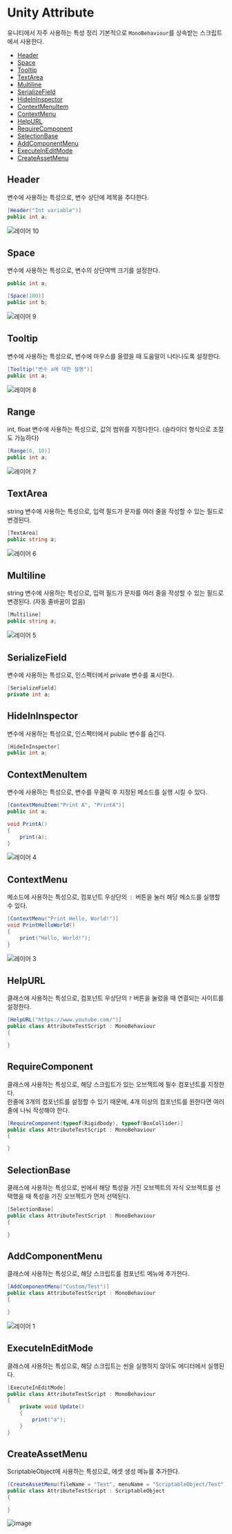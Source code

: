 # Unity Attribute
유니티에서 자주 사용하는 특성 정리
기본적으로 `MonoBehaviour`를 상속받는 스크립트에서 사용한다.

- [Header](#header)
- [Space](#space)
- [Tooltip](#tooltip)
- [TextArea](#textarea)
- [Multiline](#multiline)
- [SerializeField](#serializefield)
- [HideInInspector](#hideininspector)
- [ContextMenuItem](#contextmenuitem)
- [ContextMenu](#contextmenu)
- [HelpURL](#helpurl)
- [RequireComponent](#requirecomponent)
- [SelectionBase](#selectionbase)
- [AddComponentMenu](#addcomponentmenu)
- [ExecuteInEditMode](#executeineditmode)
- [CreateAssetMenu](#createassetmenu)

## Header
변수에 사용하는 특성으로, 변수 상단에 제목을 추다한다.
``` C#
[Header("Int variable")]
public int a;
```
![레이어 10](https://user-images.githubusercontent.com/37904040/216907231-bd540e2f-97c8-4ab7-8a1e-ed9fc7c6c42a.png)


## Space
변수에 사용하는 특성으로, 변수의 상단여백 크기를 설정한다.
``` C#
public int a;

[Space(100)]
public int b;
```
![레이어 9](https://user-images.githubusercontent.com/37904040/216907247-ae5d31f8-cfee-4e55-8e2d-8a809bb36126.png)


## Tooltip
변수에 사용하는 특성으로, 변수에 마우스를 올렸을 때 도움말이 나타나도록 설정한다.
``` C#
[Tooltip("변수 a에 대한 설명")]
public int a;
```
![레이어 8](https://user-images.githubusercontent.com/37904040/216907894-9d093b45-5f03-4a98-a7eb-67c7e1f47b21.png)


## Range
int, float 변수에 사용하는 특성으로, 값의 범위를 지정다한다. (슬라이더 형식으로 조절도 가능하다)
``` C#
[Range(0, 10)]
public int a;
```
![레이어 7](https://user-images.githubusercontent.com/37904040/216907280-92e91aeb-77be-496c-97db-f5cf50bc0b32.png)


## TextArea
string 변수에 사용하는 특성으로, 입력 필드가 문자를 여러 줄을 작성할 수 있는 필드로 변경된다.
``` C#
[TextArea]
public string a;
```
![레이어 6](https://user-images.githubusercontent.com/37904040/216907290-35fd5659-8c15-4a24-91ce-55a7b447e9ef.png)


## Multiline
string 변수에 사용하는 특성으로, 입력 필드가 문자를 여러 줄을 작성할 수 있는 필드로 변경된다. (자동 줄바꿈이 없음)
``` C#
[Multiline]
public string a;
```
![레이어 5](https://user-images.githubusercontent.com/37904040/216907307-a173c674-7dde-4273-a6f7-f9214324817d.png)


## SerializeField
변수에 사용하는 특성으로, 인스펙터에서 private 변수를 표시한다.
``` C#
[SerializeField]
private int a;
```


## HideInInspector
변수에 사용하는 특성으로, 인스펙터에서 public 변수를 숨긴다.
``` C#
[HideInInspector]
public int a;
```


## ContextMenuItem
변수에 사용하는 특성으로, 변수를 우클릭 후 지정된 메소드를 실행 시킬 수 있다.
``` C#
[ContextMenuItem("Print A", "PrintA")]
public int a;

void PrintA()
{
    print(a);
}
```
![레이어 4](https://user-images.githubusercontent.com/37904040/216907325-e8cc4cf0-85d3-4da6-b5fa-fce0162bb7e4.png)


## ContextMenu
메소드에 사용하는 특성으로, 컴포넌트 우상단의 `⋮` 버튼을 눌러 해당 메소드를 실행할 수 있다.
``` C#
[ContextMenu("Print Hello, World!")]
void PrintHelloWorld()
{
    print("Hello, World!");
}
```
![레이어 3](https://user-images.githubusercontent.com/37904040/216907341-6d3ac403-2a77-4c5f-be22-5f239a9a28a8.png)


## HelpURL
클래스에 사용하는 특성으로, 컴포넌트 우상단의 `?` 버튼을 눌렀을 때 연결되는 사이트를 설정한다.
``` C#
[HelpURL("https://www.youtube.com/")]
public class AttributeTestScript : MonoBehaviour
{

}
```


## RequireComponent
클래스에 사용하는 특성으로, 해당 스크립트가 있는 오브젝트에 필수 컴포넌트를 지정한다.  
한줄에 3개의 컴포넌트를 설정할 수 있기 때문에, 4개 이상의 컴포넌트를 원한다면 여러줄에 나눠 작성해야 한다.
``` C#
[RequireComponent(typeof(Rigidbody), typeof(BoxCollider)]
public class AttributeTestScript : MonoBehaviour
{

}
```


## SelectionBase
클래스에 사용하는 특성으로, 씬에서 해당 특성을 가진 오브젝트의 자식 오브젝트를 선택했을 때 특성을 가진 오브젝트가 먼저 선택된다.
``` C#
[SelectionBase]
public class AttributeTestScript : MonoBehaviour
{

}
```


## AddComponentMenu
클래스에 사용하는 특성으로, 해당 스크립트를 컴포넌트 메뉴에 추가한다.
``` C#
[AddComponentMenu("Custom/Test")]
public class AttributeTestScript : MonoBehaviour
{

}
```
![레이어 1](https://user-images.githubusercontent.com/37904040/216907401-f3f80ad8-c636-4ed9-95cd-3845cb460a79.png)


## ExecuteInEditMode
클래스에 사용하는 특성으로, 해당 스크립트는 씬을 실행하지 않아도 에디터에서 실행된다.
``` C#
[ExecuteInEditMode]
public class AttributeTestScript : MonoBehaviour
{
    private void Update()
    {
        print("a");
    }
}
```


## CreateAssetMenu
ScriptableObject에 사용하는 특성으로, 에셋 생성 메뉴를 추가한다.
``` C#
[CreateAssetMenu(fileName = "Test", menuName = "ScriptableObject/Test", order = 0)]
public class AttributeTestScript : ScriptableObject
{

}
```
![image](https://user-images.githubusercontent.com/37904040/216889746-fcaed652-deb8-4195-b44c-5533d6c418cc.png)
